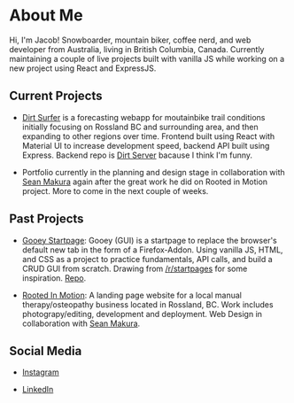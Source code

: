 # About Me

Hi, I'm Jacob! Snowboarder, mountain biker, coffee nerd, and web developer from Australia, living in British Columbia, Canada. Currently maintaining a couple of live projects built with vanilla JS while working on a new project using React and ExpressJS.

## Current Projects

- [Dirt Surfer](https://github.com/PullRequestTimeout/dirt-surfer) is a forecasting webapp for moutainbike trail conditions initially focusing on Rossland BC and surrounding area, and then expanding to other regions over time. Frontend built using React with Material UI to increase development speed, backend API built using Express. Backend repo is [Dirt Server](https://github.com/PullRequestTimeout/dirt-server) bacause I think I'm funny.

- Portfolio currently in the planning and design stage in collaboration with [Sean Makura](https://seanmakura.webflow.io/) again after the great work he did on Rooted in Motion project. More to come in the next couple of weeks.

## Past Projects

 - [Gooey Startpage](https://addons.mozilla.org/en-CA/firefox/addon/gooey-startpage/): Gooey (GUI) is a startpage to replace the browser's default new tab in the form of a Firefox-Addon. Using vanilla JS, HTML, and CSS as a project to practice fundamentals, API calls, and build a CRUD GUI from scratch. Drawing from [/r/startpages](https://www.reddit.com/r/startpages/) for some inspiration. [Repo](https://github.com/PullRequestTimeout/gooey-startpage).

 - [Rooted In Motion](https://rootedinmotion.ca/): A landing page website for a local manual therapy/osteopathy business located in Rossland, BC. Work includes photograpy/editing, development and deployment. Web Design in collaboration with [Sean Makura](https://seanmakura.webflow.io/).

## Social Media

 - [Instagram](https://www.instagram.com/caffeinatejake)

 - [LinkedIn](https://www.linkedin.com/in/jacob-druery/)